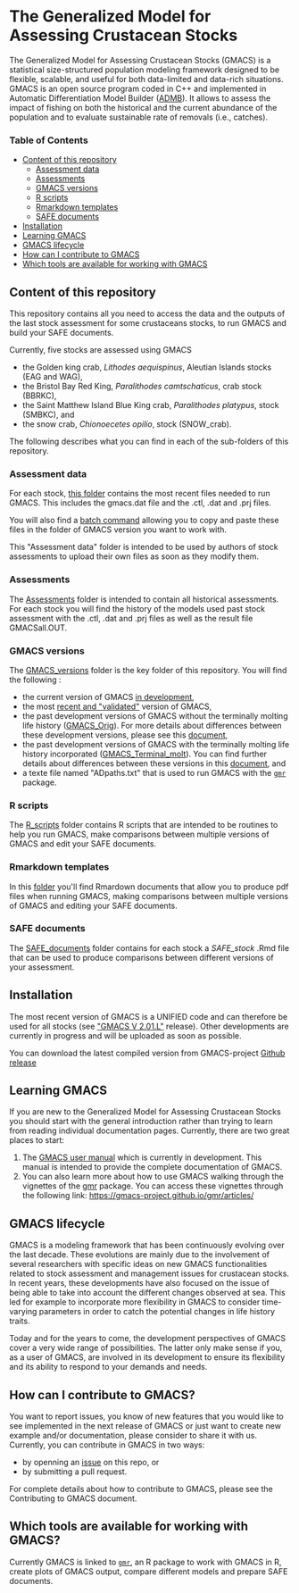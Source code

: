 # The Generalized Model for Assessing Crustacean Stocks

The Generalized Model for Assessing Crustacean Stocks (GMACS) is a statistical size-structured population modeling framework designed to be flexible, scalable, and useful for both data-limited and data-rich situations. GMACS is an open source program coded in C++ and implemented in Automatic Differentiation Model Builder ([ADMB](http://www.admb-project.org/)). It allows to assess the impact of fishing on both the historical and the current abundance of the population and to evaluate sustainable rate of removals (i.e., catches).

### Table of Contents

 -  [Content of this repository](#content-of-this-repository)
    * [Assessment data](#assessment-data)
    * [Assessments](#assessments)
    * [GMACS versions](#gmacs-versions)
    * [R scripts](#r-scripts)
    * [Rmarkdown templates](#rmarkdown-templates)
    * [SAFE documents](#safe-documents)
 -  [Installation](#installation)
 -  [Learning GMACS](#learning-gmacs)
 -  [GMACS lifecycle](#gmacs-lifecycle)
 -  [How can I contribute to GMACS](how-can-i-contribute-to-gmacs)
 -  [Which tools are available for working with GMACS](which-tools-are-available-for-working-with-gmacs)

## Content of this repository

This repository contains all you need to access the data and the outputs of the last stock assessment for some crustaceans stocks, to run GMACS and build your SAFE documents. 

Currently, five stocks are assessed using GMACS
  * the Golden king crab, _Lithodes aequispinus_, Aleutian Islands stocks (EAG and WAG),
  * the Bristol Bay Red King, _Paralithodes camtschaticus_, crab stock (BBRKC),
  * the Saint Matthew Island Blue King crab, _Paralithodes platypus_, stock (SMBKC), and
  * the snow crab, _Chionoecetes opilio_, stock (SNOW_crab).

The following describes what you can find in each of the sub-folders of this repository.

### Assessment data

For each stock, [this folder](https://github.com/GMACS-project/GMACS_Assessment_code/tree/main/Assessment_data) contains the most recent files needed to run GMACS. This includes the gmacs.dat file and the .ctl, .dat and .prj files.

You will also find a [batch command](https://github.com/GMACS-project/GMACS_Assessment_code/blob/main/Assessment_data/get_data.bat) allowing you to copy and paste these files in the folder of GMACS version you want to work with.

This "Assessment data" folder is intended to be used by authors of stock assessments to upload their own files as soon as they modify them.

### Assessments

The [Assessments](https://github.com/GMACS-project/GMACS_Assessment_code/tree/main/Assessments) folder is intended to contain all historical assessments. For each stock you will find the history of the models used past stock assessment with the .ctl, .dat and .prj files as well as the result file GMACSall.OUT.

### GMACS versions

The [GMACS_versions](https://github.com/GMACS-project/GMACS_Assessment_code/tree/main/GMACS_versions) folder is the key folder of this repository.
You will find the following :
  * the current version of GMACS [in development](https://github.com/GMACS-project/GMACS_Assessment_code/tree/main/GMACS_versions/Dvpt_Version),
  * the most [recent and "validated"](https://github.com/GMACS-project/GMACS_Assessment_code/tree/main/GMACS_versions/Latest_Version) version of GMACS,
  * the past development versions of GMACS without the terminally molting life history ([GMACS_Orig](https://github.com/GMACS-project/GMACS_Assessment_code/tree/main/GMACS_versions/GMACS_Orig)). For more details about differences between these development versions, please see this [document](https://github.com/GMACS-project/GMACS_Assessment_code/blob/main/GMACS_versions/GMACS_Orig/VERSIONS_GMACS_Orig.docx),
  * the past development versions of GMACS with the terminally molting life history incorporated ([GMACS_Terminal_molt](https://github.com/GMACS-project/GMACS_Assessment_code/tree/main/GMACS_versions/GMACS_Terminal_molt)). You can find further details about differences between these versions in this [document](https://github.com/GMACS-project/GMACS_Assessment_code/blob/main/GMACS_versions/GMACS_Terminal_molt/VERSIONS_GMACS_Terminal_molt.docx), and
  * a texte file named "ADpaths.txt" that is used to run GMACS with the [`gmr`](gmacs-project.github.io/gmr/) package.

### R scripts

The [R_scripts](https://github.com/GMACS-project/GMACS_Assessment_code/tree/main/R_scripts) folder contains R scripts that are intended to be routines to help you run GMACS, make comparisons between multiple versions of GMACS and edit your SAFE documents.

### Rmarkdown templates

In this [folder](https://github.com/GMACS-project/GMACS_Assessment_code/tree/main/Rmarkdown_templates) you'll find Rmardown documents that allow you to produce pdf files when running GMACS, making comparisons between multiple versions of GMACS and editing your SAFE documents.

### SAFE documents

The [SAFE_documents](https://github.com/GMACS-project/GMACS_Assessment_code/tree/main/SAFE_documents) folder contains for each stock a *SAFE_stock* .Rmd file that can be used to produce comparisons between different versions of your assessment.

## Installation

The most recent version of GMACS is a UNIFIED code and can therefore be used for all stocks (see ["GMACS V 2.01.L"](https://github.com/GMACS-project/GMACS_Assessment_code/releases/tag/GMACS_Version) release). Other developments are currently in progress and will be uploaded as soon as possible.

You can download the latest compiled version from GMACS-project [Github release](https://github.com/GMACS-project/GMACS_Assessment_code/releases/tag/GMACS_Version)

## Learning GMACS

If you are new to the Generalized Model for Assessing Crustacean Stocks you should start with the general introduction rather than trying to learn from reading individual documentation pages.
Currently, there are two great places to start:
 1. The [GMACS user manual](https://gmacs-project.github.io/User-manual/) which is currently in development. This manual is intended to provide the complete documentation of GMACS.
 2. You can also learn more about how to use GMACS walking through the vignettes of the [gmr](https://gmacs-project.github.io/gmr/index.html) package. You can access these vignettes through the following link: https://gmacs-project.github.io/gmr/articles/

## GMACS lifecycle

GMACS is a modeling framework that has been continuously evolving over the last decade. These evolutions are mainly due to the involvement of several researchers with specific ideas on new GMACS functionalities related to stock assessment and management issues for crustacean stocks. In recent years, these developments have also focused on the issue of being able to take into account the different changes observed at sea. This led for example to incorporate more flexibility in GMACS to consider time-varying parameters in order to catch the potential changes in life history traits. 

Today and for the years to come, the development perspectives of GMACS cover a very wide range of possibilities. The latter only make sense if you, as a user of GMACS, are involved in its development to ensure its flexibility and its ability to respond to your demands and needs.

## How can I contribute to GMACS?

You want to report issues, you know of new features that you would like to see implemented in the next release of GMACS or just want to create new example and/or documentation, please consider to share it with us. Currently, you can contribute in GMACS in two ways: 
 * by openning an [issue](https://github.com/GMACS-project/GMACS_Assessment_code/issues) on this repo, or 
 * by submitting a pull request.

For complete details about how to contribute to GMACS, please see the Contributing to GMACS document.

## Which tools are available for working with GMACS?

Currently GMACS is linked to [`gmr`](gmacs-project.github.io/gmr/), an R package to work with GMACS in R, create plots of GMACS output, compare different models and prepare SAFE documents.








